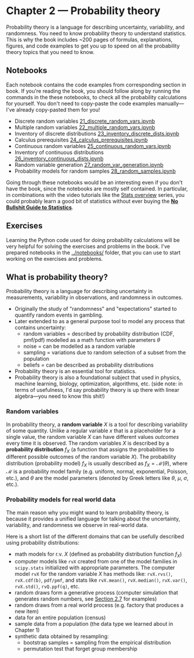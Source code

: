 # Chapter 2 — Probability theory

Probability theory is a language for describing uncertainty, variability, and randomness.
You need to know probability theory to understand statistics.
This is why the book includes ~200 pages of formulas, explanations, figures, and code examples to
get you up to speed on all the probability theory topics that you need to know.


## Notebooks

Each notebook contains the code examples from corresponding section in book.
If you're reading the book, you should follow along by running the commands in the these notebooks,
to check all the probability calculations for yourself.
You don't need to copy-paste the code examples manually—I've already copy-pasted them for you!

- Discrete random variables [21_discrete_random_vars.ipynb](./21_discrete_random_vars.ipynb)
- Multiple random variables [22_multiple_random_vars.ipynb](./22_multiple_random_vars.ipynb)
- Inventory of discrete distributions [23_inventory_discrete_dists.ipynb](./23_inventory_discrete_dists.ipynb)
- Calculus prerequisites [24_calculus_prerequisites.ipynb](./24_calculus_prerequisites.ipynb)
- Continuous random variables [25_continuous_random_vars.ipynb](./25_continuous_random_vars.ipynb)
- Inventory of continuous distributions [26_inventory_continuous_dists.ipynb](./26_inventory_continuous_dists.ipynb)
- Random variable generation [27_random_var_generation.ipynb](./27_random_var_generation.ipynb)
- Probability models for random samples [28_random_samples.ipynb](./28_random_samples.ipynb)

Going through these notebooks would be an interesting even if you don't have the book,
since the notebooks are mostly self contained.
In particular, in combinations with the video tutorials like the [Stats overview](https://www.youtube.com/watch?v=oXy-sZwkn9E&list=PLGmu4KtWiH680gMQnSbSADBuLnoyBUVFg) series,
you could probably learn a good bit of statistics without ever buying the [**No Bullshit Guide to Statistics**](https://nobsstats.com).



## Exercises

Learning the Python code used for doing probability calculations will be very helpful
for solving the exercises and problems in the book.
I've prepared notebooks in the [../notebooks/](../notebooks/) folder,
that you can use to start working on the exercises and problems.



## What is probability theory?

Probability theory is a language for describing uncertainty in measurements,
variability in observations, and randomness in outcomes.

- Originally the study of "randomness" and "expectations" started to quantify random events in gambling.
- Later extended to as a general purpose tool to model any process that contains uncertainty:
  - random variables = described by probability distribution (CDF, pmf/pdf) modelled as a math function with parameters $\theta$
  - noise = can be modelled as a random variable
  - sampling = variations due to random selection of a subset from the population
  - beliefs = can be described as probability distributions
- Probability theory is an essential tool for statistics.
- Probability theory is also a foundational subject that used in physics, machine learning,
  biology, optimization, algorithms, etc. (side note: in terms of usefulness,
  I'd say probability theory is up there with linear algebra—you need to know this shit!)



### Random variables

In probability theory, a **random variable** $X$ is a tool for describing variability of some quantity.
Unlike a regular variable $x$ that is a placeholder for a single value,
the random variable $X$ can have different values *outcomes* every time it is observed.
The random variables $X$ is described by a **probability distribution** $f_X$
(a function that assigns the probabilities to different possible outcomes of the random variable $X$).
The probability distribution (probability model) $f_X$ is usually described
as $f_X = \mathcal{M}(\theta)$, where $\mathcal{M}$ is a probability model family (e.g. uniform, normal, exponential, Poisson, etc.), and $\theta$ are the model parameters (denoted by Greek letters like $\theta$, $\mu$, $\sigma$, etc.).


### Probability models for real world data

The main reason why you might wand to learn probability theory,
is because it provides a unified language for talking about the
uncertainty, variability, and randomness we observe in real-world data.

Here is a short list of the different domains that can be usefully described using probability distributions:
- math models for r.v. $X$ (defined as probability distribution function $f_X$)
- computer models like `rvX` created from one of the model families in `scipy.stats`
  initialized with appropriate parameters.
  The computer model `rvX` for the random variable $X$ has
  methods like: `rvX.rvs()`, `rvX.cdf(b)`, `pdf/pmf`,
  and stats like `rvX.mean()`, `rvX.median()`, `rvX.var()`, `rvX.std()`, `rvQ.ppf(q)`, etc.
- random draws form a generative process (computer simulation that generates random numbers, see [Section 2.7](./27_random_var_generation.ipynb) for examples)
- random draws from a real world process (e.g. factory that produces a new item)
- data for an entire population (census)
- sample data from a population (the data type we learned about in Chapter 1)
- synthetic data obtained by resampling:
  - bootstrap samples = sampling from the empirical distribution
  - permutation test that forget group membership


